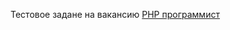 
Тестовое задане на вакансию  <a href="https://moikrug.ru/vacancies/1000044886">PHP программист<a>

